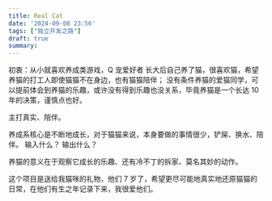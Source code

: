 ```yaml
---
title: Real Cat
date: '2024-09-08 23:56'
tags: ["独立开发之路"]
draft: true
summary: 
---
```

初衷：从小就喜欢养成类游戏，Q 宠爱好者
长大后自己养了猫，很喜欢猫，希望养猫的打工人即使猫猫不在身边，也有猫猫陪伴；
没有条件养猫的爱猫同学，可以提前体会到养猫的乐趣，或许没有得到乐趣也没关系，毕竟养猫是一个长达 10 年的决策，谨慎点也好。

主打真实、陪伴。

养成系核心是不断地成长，对于猫猫来说，本身要做的事情很少，铲屎、换水、陪伴。
输入什么？
输出什么？

养猫的意义在于观察它成长的乐趣、还有冷不丁的拆家、莫名其妙的动作。

这个项目是送给我猫咪的礼物，他们 7 岁了，希望更尽可能地真实地还原猫猫的日常，在他们有生之年记录下来，我很爱他们。
